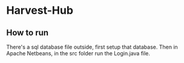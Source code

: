# Harvest-Hub


<!--[![Application Video](/login_ss.png)](http://www.youtube.com/watch?v=WTZ97_qO5N4 "Click to watch video.")-->

## How to run
There's a sql database file outside, first setup that database.
Then in Apache Netbeans, in the src folder run the Login.java file.
